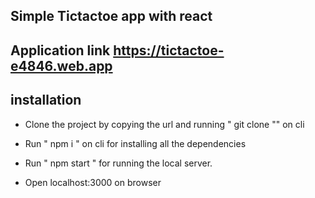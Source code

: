 ## Simple Tictactoe app with react

## Application link https://tictactoe-e4846.web.app



## installation

* Clone the project by copying the url and running " git clone <url> "" on cli 

* Run " npm i " on cli for installing all the dependencies

* Run " npm start " for running the local server.

* Open localhost:3000 on browser 



